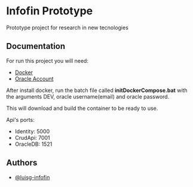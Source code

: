 
# Infofin Prototype

Prototype project for research in new tecnologies
## Documentation

For run this project you will need:
* [Docker](https://www.docker.com/products/docker-desktop/)
* [Oracle Account](https://profile.oracle.com/myprofile/account/create-account.jspx)

After install docker, run the batch file called **initDockerCompose.bat** with the arguments DEV, oracle username(email) and oracle password.

This will download and build the container to be ready to use.

Api's ports: 
* Identity: 5000
* CrudApi: 7001
* OracleDB: 1521
## Authors

- [@luisg-infofin](https://www.github.com/octokatherine)

